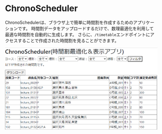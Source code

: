 # ChronoScheduler
ChronoSchedulerは、ブラウザ上で簡単に時間割を作成するためのアプリケーションです。
時間割データをアップロードするだけで、数理最適化を利用して最適な時間割を自動的に生成します。
さらに、`/timetable`エンドポイントにアクセスすることで作成された時間割を見ることができます。

![ChronoScheduler/timetable](api/img/chronoscheduler_timetable.png)
